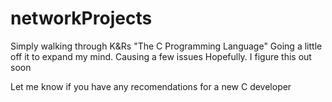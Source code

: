# networkProjects
Simply walking through K&Rs "The C Programming Language"
Going a little off it to expand my mind. Causing a few issues
Hopefully. I figure this out soon

Let me know if you have any recomendations for a new C developer
